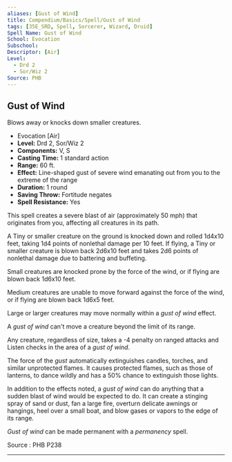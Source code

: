 ```yaml
---
aliases: [Gust of Wind]
title: Compendium/Basics/Spell/Gust of Wind
tags: [35E_SRD, Spell, Sorcerer, Wizard, Druid]
Spell Name: Gust of Wind
School: Evocation
Subschool: 
Descriptor: [Air]
Level:
  - Drd 2
  - Sor/Wiz 2
Source: PHB
---
```



## Gust of Wind

Blows away or knocks down smaller creatures.

*   Evocation [Air]
*   **Level:** Drd 2, Sor/Wiz 2
*   **Components:** V, S
*   **Casting Time:** 1 standard action
*   **Range:** 60 ft.
*   **Effect:** Line-shaped gust of severe wind emanating out from you to the extreme of the range
*   **Duration:** 1 round
*   **Saving Throw:** Fortitude negates
*   **Spell Resistance:** Yes

<p>This spell creates a severe blast of air (approximately 50 mph) that originates from you, affecting all creatures in its path.</p><p>A Tiny or smaller creature on the ground is knocked down and rolled 1d4x10 feet, taking 1d4 points of nonlethal damage per 10 feet. If flying, a Tiny or smaller creature is blown back 2d6x10 feet and takes 2d6 points of nonlethal damage due to battering and buffeting.</p><p>Small creatures are knocked prone by the force of the wind, or if flying are blown back 1d6x10 feet.</p><p>Medium creatures are unable to move forward against the force of the wind, or if flying are blown back 1d6x5 feet.</p><p>Large or larger creatures may move normally within a <i>gust of wind</i> effect.</p><p>A <i>gust of wind</i> can't move a creature beyond the limit of its range.</p><p>Any creature, regardless of size, takes a -4 penalty on ranged attacks and Listen checks in the area of a <i>gust of wind</i>.</p><p>The force of the <i>gust</i> automatically extinguishes candles, torches, and similar unprotected flames. It causes protected flames, such as those of lanterns, to dance wildly and has a 50% chance to extinguish those lights.</p><p>In addition to the effects noted, a <i>gust of wind</i> can do anything that a sudden blast of wind would be expected to do. It can create a stinging spray of sand or dust, fan a large fire, overturn delicate awnings or hangings, heel over a small boat, and blow gases or vapors to the edge of its range.</p><p><i>Gust of wind</i> can be made permanent with a <i>permanency</i> spell.</p><p> </p>

Source : PHB P238

---
